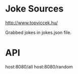 # Joke Sources
http://www.topviccek.hu/

Grabbed jokes in jokes.json file.

# API
host:8080/all
host:8080/random